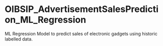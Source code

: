 # OIBSIP_AdvertisementSalesPrediction_ML_Regression
ML Regression Model to predict sales of electronic gadgets using historic labelled data.

